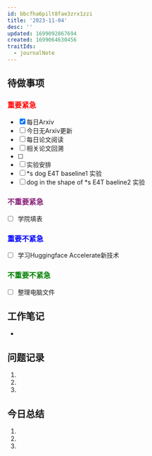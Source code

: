```yaml
---
id: bbcfha6pilt8fae3zrx1zzi
title: '2023-11-04'
desc: ''
updated: 1699092867694
created: 1699064630456
traitIds:
  - journalNote
---
```




## **待做事项**

### <font color=red>**重要紧急**</font>
- [x]  每日Arxiv
  - [ ]  今日无Arxiv更新
- [ ]  每日论文阅读
- [ ]  相关论文回溯
  - [ ]  
- [ ]  实验安排
  - [ ]  *s dog E4T baseline1 实验
  - [ ]  dog in the shape of *s E4T baeline2 实验

### <font color=#871F78>**不重要紧急**</font>

- [ ] 学院填表 



### <font color=blue>**重要不紧急**</font>

- [ ] 学习Huggingface Accelerate新技术


### <font color=green>**不重要不紧急**</font>

- [ ] 整理电脑文件




## **工作笔记**
* 


## **问题记录**

1.
2.
3.


## **今日总结**

1.
2.
3.
